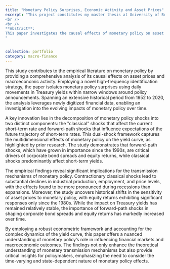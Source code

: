 ```yaml
---
title: "Monetary Policy Surprises, Economic Activity and Asset Prices"
excerpt: "This project constitutes my master thesis at University of Bonn <br/><img src='/images/500x300.png'>
<br />
<br />
**Abstract**: 
This paper investigates the causal effects of monetary policy on asset prices and macroeconomic activity using a high-frequency identification strategy applied to newly digitized financial data spanning 1952 to 2020. By isolating monetary policy surprises from Treasury yield movements around policy announcements, the study disentangles classical shocks affecting current short-term rates from forward-path shocks influencing expectations of future short-term rates. The findings reveal significant shifts in monetary transmission over time, with forward-path shocks emerging as key drivers of corporate bond spreads and equity returns since the 1990s, while classical shocks primarily affect short-term yields. Moreover, contractionary monetary policy significantly reduces production, employment, and prices, with stronger effects during recessions than expansions. These results provide new insights into the evolving dynamics and state-dependent nature of monetary policy's impact on financial markets and the broader economy.
"


collection: portfolio
category: macro-finance
---
```


This study contributes to the empirical literature on monetary policy by providing a comprehensive analysis of its causal effects on asset prices and macroeconomic activity. Employing a novel high-frequency identification strategy, the paper isolates monetary policy surprises using daily movements in Treasury yields within narrow windows around policy announcements. Spanning an extensive historical period from 1952 to 2020, the analysis leverages newly digitized financial data, enabling an investigation into the evolving impacts of monetary policy over time.

A key innovation lies in the decomposition of monetary policy shocks into two distinct components: the "classical" shocks that affect the current short-term rate and forward-path shocks that influence expectations of the future trajectory of short-term rates. This dual-shock framework captures the multidimensional effects of monetary policy on the yield curve, as highlighted by prior research. The study demonstrates that forward-path shocks, which have grown in importance since the 1990s, are critical drivers of corporate bond spreads and equity returns, while classical shocks predominantly affect short-term yields.

The empirical findings reveal significant implications for the transmission mechanisms of monetary policy. Contractionary classical shocks lead to substantial declines in industrial production, employment, and price levels, with the effects found to be more pronounced during recessions than expansions. Moreover, the study uncovers historical shifts in the sensitivity of asset prices to monetary policy, with equity returns exhibiting significant responses only since the 1980s. While the impact on Treasury yields has remained relatively stable, the importance of forward-path shocks in shaping corporate bond spreads and equity returns has markedly increased over time.

By employing a robust econometric framework and accounting for the complex dynamics of the yield curve, this paper offers a nuanced understanding of monetary policy’s role in influencing financial markets and macroeconomic outcomes. The findings not only enhance the theoretical understanding of monetary transmission mechanisms but also provide critical insights for policymakers, emphasizing the need to consider the time-varying and state-dependent nature of monetary policy effects.